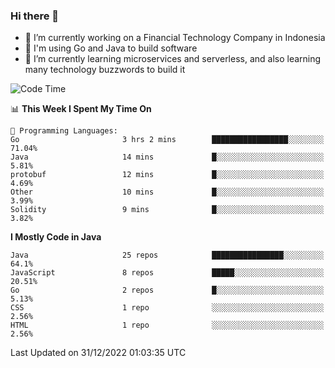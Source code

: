 ### Hi there 👋

<!--
**mazzama/mazzama** is a ✨ _special_ ✨ repository because its `README.md` (this file) appears on your GitHub profile.

Here are some ideas to get you started:

- 🔭 I’m currently working on ...
- 🌱 I’m currently learning ...
- 👯 I’m looking to collaborate on ...
- 🤔 I’m looking for help with ...
- 💬 Ask me about ...
- 📫 How to reach me: ...
- 😄 Pronouns: ...
- ⚡ Fun fact: ...
-->

- 🔭 I’m currently working on a Financial Technology Company in Indonesia
- :gun: I'm using Go and Java to build software
- 🌱 I’m currently learning microservices and serverless, and also learning many technology buzzwords to build it

<!--START_SECTION:waka-->
![Code Time](http://img.shields.io/badge/Code%20Time-2%2C482%20hrs%2056%20mins-blue)

📊 **This Week I Spent My Time On** 

```text
💬 Programming Languages: 
Go                       3 hrs 2 mins        █████████████████░░░░░░░░   71.04% 
Java                     14 mins             █░░░░░░░░░░░░░░░░░░░░░░░░   5.81% 
protobuf                 12 mins             █░░░░░░░░░░░░░░░░░░░░░░░░   4.69% 
Other                    10 mins             █░░░░░░░░░░░░░░░░░░░░░░░░   3.99% 
Solidity                 9 mins              █░░░░░░░░░░░░░░░░░░░░░░░░   3.82%

```

**I Mostly Code in Java** 

```text
Java                     25 repos            ████████████████░░░░░░░░░   64.1% 
JavaScript               8 repos             █████░░░░░░░░░░░░░░░░░░░░   20.51% 
Go                       2 repos             █░░░░░░░░░░░░░░░░░░░░░░░░   5.13% 
CSS                      1 repo              ░░░░░░░░░░░░░░░░░░░░░░░░░   2.56% 
HTML                     1 repo              ░░░░░░░░░░░░░░░░░░░░░░░░░   2.56%

```



 Last Updated on 31/12/2022 01:03:35 UTC
<!--END_SECTION:waka-->
